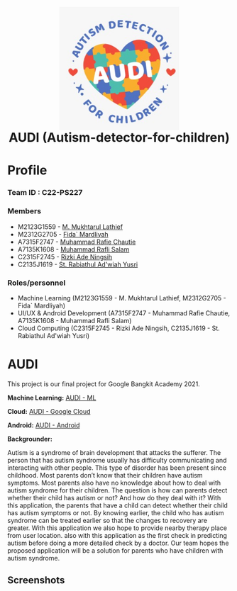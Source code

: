 <h1 align="center">
  <img align="center" src="AUDI_logo.jpeg"  width="270"></img>
<br>
AUDI (Autism-detector-for-children)
</h1>

# Profile

### Team ID : C22-PS227

### Members

* M2123G1559 - [M. Mukhtarul Lathief](https://github.com/lathief)
* M2312G2705 - [Fida` Mardliyah](https://github.com/fidamardliyah)
* A7315F2747 - [Muhammad Rafie Chautie](https://github.com/rafiechautie)
* A7135K1608 - [Muhammad Rafli Salam](https://github.com/raflisalam)
* C2315F2745 - [Rizki Ade Ningsih](https://github.com/rizkiade18)
* C2135J1619 - [St. Rabiathul Ad'wiah Yusri](https://github.com/wiahy)

### Roles/personnel

* Machine Learning (M2123G1559 - M. Mukhtarul Lathief, M2312G2705 - Fida` Mardliyah)
* UI/UX & Android Development (A7315F2747 - Muhammad Rafie Chautie, A7135K1608 - Muhammad Rafli Salam)
* Cloud Computing (C2315F2745 - Rizki Ade Ningsih, C2135J1619 - St. Rabiathul Ad'wiah Yusri)

# AUDI
This project is our final project for Google Bangkit Academy 2021.

**Machine Learning:**
[AUDI - ML](https://github.com/rafiechautie/Autism-detector-for-children/tree/main/Machine-Learning)

**Cloud:**
[AUDI - Google Cloud](https://github.com/rafiechautie/Autism-detector-for-children/tree/main/Cloud-Computing)

**Android:**
[AUDI - Android](https://github.com/rafiechautie/Autism-detector-for-children/tree/main/Mobile-Development)


**Backgrounder:**

Autism is a syndrome of brain development that attacks the sufferer. The person that has autism syndrome usually has difficulty communicating and interacting with other people. This type of disorder has been present since childhood. Most parents don’t know that their children have autism symptoms. Most parents also have no knowledge about how to deal with autism syndrome for their children. The question is how can parents detect whether their child has autism or not? And how do they deal with it? With this application, the parents that have a child can detect whether their child has autism symptoms or not. By knowing earlier, the child who has autism syndrome can be treated earlier so that the changes to recovery are greater. With this application we also hope to provide nearby therapy place from user location. also with this application as the first check in predicting autism before doing a more detailed check by a doctor. Our team hopes the proposed application will be a solution for parents who have children with autism syndrome.

## Screenshots


